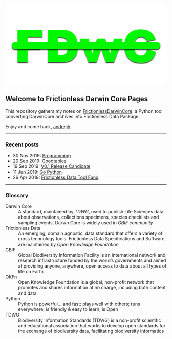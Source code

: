 ![FDwC](images/fdwc.png)
## Welcome to Frictionless Darwin Core Pages
This repository gathers my notes on [FrictionlessDarwinCore](https://github.com/frictionlessdata/FrictionlessDarwinCore): a Python tool converting DarwinCore archives into Frictionless Data Package.

Enjoy and come back,
[andrejjh](https://andrejjh.github.io/)

---
### Recent posts
* 30 Nov 2019: [Programming](posts/00005.md)
* 20 Sep 2019: [Goodtables](posts/00004.md)
* 19 Sep 2019: [V0.1 Release Candidate](posts/00003.md)
* 11 Jun 2019: [Go Python](posts/00002.md)
* 26 Apr 2019: [Frictionless Data Tool Fund](posts/00001.md)

---
### Glossary
<dl>
<dt>Darwin Core</dt>
<dd>A standard, maintained by <i>TDWG</i>, used to publish Life Sciences data about observations, collections specimens, species checklists and sampling events. Darwn Core is widely used in <i>GBIF community</i></dd>
<dt>Frictionless Data</dt>
<dd>An emerging, domain agnostic, data standard that offers a variety of cross technology tools. Frictionless Data Specifications and Software are maintained by <i>Open Knowledge Foundation</i></dd>
<dt>GBIF</dt>
<dd>Global Biodiversity Information Facility is an international network and research infrastructure funded by the world’s governments and aimed at providing anyone, anywhere, open access to data about all types of life on Earth</dd>
<dt>OKFn</dt>
<dd> Open Knowledge Foundation is a global, non-profit network that promotes and shares information at no charge, including both content and data</dd>
<dt>Python</dt>
<dd>Python is powerful... and fast; plays well with others; runs everywhere; is friendly & easy to learn; is Open</dd>
<dt>TDWG</dt>
<dd>Biodiversity Information Standards (TDWG) is a non-profit scientific and educational association that works to develop open standards for the exchange of biodiversity data, facilitating biodiversity informatics</dd>
</dl>
